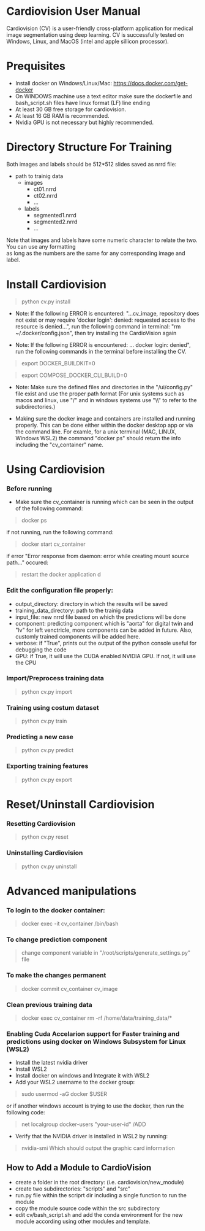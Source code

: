 # Cardiovision User Manual
Cardiovision (CV) is a user-friendly cross-platform application for medical image segmentation using deep learning. CV is  successfully tested on Windows, Linux, and MacOS (intel and apple sillicon processor).
# Prequisites
- Install docker on Windows/Linux/Mac: https://docs.docker.com/get-docker
- On WINDOWS machine use a text editor make sure the dockerfile and bash_script.sh files have linux format (LF) line ending
- At least 30 GB free storage for cardiovision.
- At least 16 GB RAM is recommended.
- Nvidia GPU is not necessary but highly recommended.


# Directory Structure For Training
Both images and labels should be 512*512 slides saved as nrrd file:

* path to trainig data
    * images
        * ct01.nrrd
        * ct02.nrrd
        * ...
    * labels
        * segmented1.nrrd
        * segmented2.nrrd
        * ...

Note that images and labels have some numeric character to relate the two. You can use any formatting\
as long as the numbers are the same for any corresponding image and label.

# Install Cardiovision
>python cv.py install

- Note: If the following ERROR is encuntered: "...cv_image, repository does not exist or may require 'docker login': denied: requested access to the resource is denied...", run the following command in terminal: "rm  ~/.docker/config.json", then try installing the CardioVision again

- Note: If the following ERROR is encountered: ... docker login: denied", run the following commands in the terminal before installing the CV.
> export DOCKER_BUILDKIT=0

> export COMPOSE_DOCKER_CLI_BUILD=0


- Note: Make sure the defined files and directories in the "/ui/config.py" file exist and use the proper path format (For unix systems such as macos and linux, use "/" and in windows systems use "\\\\" to refer to the subdirectories.) 

- Making sure the docker image and containers are installed and running properly. This can be done either within the docker desktop app or via the command line. For examle, for a unix terminal (MAC, LINUX, Windows WSL2) the command "docker ps" should return the info including the "cv_container" name.

# Using Cardiovision
### Before running
- Make sure the cv_container is running which can be seen in the output of the following command:
> docker ps

if not running, run the following command:
> docker start cv_container

if error "Error response from daemon: error while creating mount source path..." occured:
> restart the docker application
d
### Edit the configuration file properly:

- output_directory: directory in which the results will be saved
- training_data_directory: path to the trainig data
- input_file: new nrrd file based on which the predictions will be done
- component: predicting component which is "aorta" for digital twin and "lv" for left venctricle, more components can be added in future. Also, customly trained components will be added here.
- verbose: if "True", prints out the output of the python console useful for debugging the code
- GPU: if True, it will use the CUDA enabled NVIDIA GPU. If not, it will use the CPU

### Import/Preprocess training data
>python cv.py import

### Training using costum dataset
>python cv.py train

### Predicting a new case
>python cv.py predict

### Exporting training features
>python cv.py export

# Reset/Uninstall Cardiovision
### Resetting Cardiovision
>python cv.py reset

### Uninstalling Cardiovision
>python cv.py uninstall

# Advanced manipulations
### To login to the docker container:
>docker exec -it cv_container /bin/bash

### To change prediction component
>change component variable in "/root/scripts/generate_settings.py" file

### To make the changes permanent
>docker commit cv_container cv_image

### Clean previous training data
>docker exec cv_container rm -rf /home/data/training_data/*

### Enabling Cuda Accelarion support for Faster training and predictions using docker on Windows Subsystem for Linux (WSL2)
- Install the latest nvidia driver
- Install WSL2
- Install docker on windows and Integrate it with WSL2
- Add your WSL2 username to the docker group:
> sudo usermod -aG docker $USER

or if another windows account is trying to use the docker, then run the following code:

> net localgroup docker-users "your-user-id" /ADD

- Verify that the NVIDIA driver is installed in WSL2 by running:
> nvidia-smi
Which should output the graphic card information

## How to Add a Module to CardioVision
- create a folder in the root directory: (i.e. cardiovision/new_module)
- create two subdirectories: "scripts" and "src"
- run.py file within the scriprt dir including a single function to run the module
- copy the module source code within the src subdirectory
- edit cv/bash_script.sh and add the conda environment for the new module according using other modules and template.